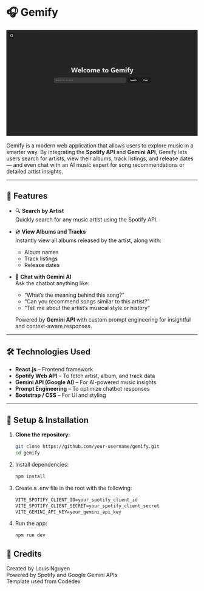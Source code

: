 # 🎧 Gemify

<img alt="Gemify Home Page" src="public/gemify-home.png">

Gemify is a modern web application that allows users to explore music in a smarter way. By integrating the **Spotify API** and **Gemini API**, Gemify lets users search for artists, view their albums, track listings, and release dates — and even chat with an AI music expert for song recommendations or detailed artist insights.

---

## 🚀 Features

- 🔍 **Search by Artist**  
  Quickly search for any music artist using the Spotify API.

- 💿 **View Albums and Tracks**  
  Instantly view all albums released by the artist, along with:
  - Album names  
  - Track listings  
  - Release dates

- 🤖 **Chat with Gemini AI**  
  Ask the chatbot anything like:
  - “What’s the meaning behind this song?”  
  - “Can you recommend songs similar to this artist?”  
  - “Tell me about the artist’s musical style or history”

  Powered by **Gemini API** with custom prompt engineering for insightful and context-aware responses.

---

## 🛠️ Technologies Used

- **React.js** – Frontend framework  
- **Spotify Web API** – To fetch artist, album, and track data  
- **Gemini API (Google AI)** – For AI-powered music insights  
- **Prompt Engineering** – To optimize chatbot responses  
- **Bootstrap / CSS** – For UI and styling

---

## 🔑 Setup & Installation

1. **Clone the repository:**
   ```bash
   git clone https://github.com/your-username/gemify.git
   cd gemify
   
2. Install dependencies:
   ```bash
   npm install
   
4. Create a .env file in the root with the following:
   ```.env
   VITE_SPOTIFY_CLIENT_ID=your_spotify_client_id
   VITE_SPOTIFY_CLIENT_SECRET=your_spotify_client_secret
   VITE_GEMINI_API_KEY=your_gemini_api_key

5. Run the app:
   ```bash
   npm run dev

## 🙌 Credits
Created by Louis Nguyen  
Powered by Spotify and Google Gemini APIs  
Template used from Codédex
